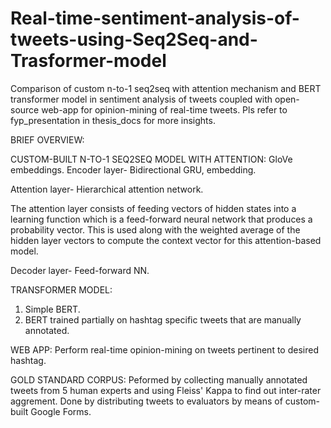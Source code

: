 # Real-time-sentiment-analysis-of-tweets-using-Seq2Seq-and-Trasformer-model
Comparison of custom n-to-1 seq2seq with attention mechanism and BERT transformer model in sentiment analysis of tweets coupled with open-source web-app for opinion-mining of real-time tweets. Pls refer to fyp_presentation in thesis_docs for more insights. 

BRIEF OVERVIEW:

CUSTOM-BUILT N-TO-1 SEQ2SEQ MODEL WITH ATTENTION: 
GloVe embeddings.
Encoder layer- Bidirectional GRU, embedding.

Attention layer- Hierarchical attention network.

The attention layer consists of feeding vectors of hidden states into a learning function which is a feed-forward neural network that produces a probability vector. This is used along with the weighted average of the hidden layer vectors to compute the context vector for this attention-based model.

Decoder layer- Feed-forward NN.


TRANSFORMER MODEL:
1. Simple BERT.
2. BERT trained partially on hashtag specific tweets that are manually annotated.


WEB APP:
Perform real-time opinion-mining on tweets pertinent to desired hashtag. 

GOLD STANDARD CORPUS:
Peformed by collecting manually annotated tweets from 5 human experts and using Fleiss' Kappa to find out inter-rater aggrement. 
Done by distributing tweets to evaluators by means of custom-built Google Forms.
